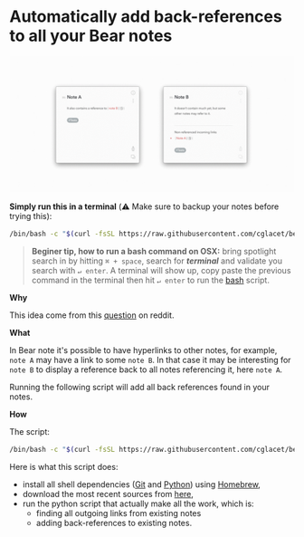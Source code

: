 # Automatically add back-references to all your Bear notes

<div style="text-align:center"><img src="img/what.gif"/></div>

**Simply run this in a terminal** (:warning: Make sure to backup your notes before trying this):

```bash
/bin/bash -c "$(curl -fsSL https://raw.githubusercontent.com/cglacet/bear/master/insert_in_links.sh)"
```

> **Beginer tip, how to run a bash command on OSX:** 
> bring spotlight search in by hitting ``⌘ + space``, 
> search for _**terminal**_ 
> and validate you search with ``↵ enter``. 
> A terminal will show up, 
> copy paste the previous command in the terminal 
> then hit ``↵ enter`` to run the [bash][bash] script.


**Why**

This idea come from this [question][reddit post] on reddit.

**What**

In Bear note it's possible to have hyperlinks to other notes, for example, ``note A`` may have a link to some ``note B``.
In that case it may be interesting for ``note B`` to display a reference back to all notes referencing it, here ``note A``.

Running the following script will add all back references found in your notes.


**How**

The script: 

```bash
/bin/bash -c "$(curl -fsSL https://raw.githubusercontent.com/cglacet/bear/master/insert_in_links.sh)"
```

Here is what this script does:

* install all shell dependencies ([Git][Git] and [Python][Python]) using [Homebrew][Homebrew], 
* download the most recent sources from [here][sources],
* run the python script that actually make all the work, which is: 
  * finding all outgoing links from existing notes
  * adding back-references to existing notes.

[bash]: https://www.wikiwand.com/en/Bash_(Unix_shell)
[reddit post]: https://www.reddit.com/r/bearapp/comments/gc2ywl/reverselinks_support/
[Homebrew]: https://brew.sh/
[Python]: https://www.python.org/
[Git]: https://git-scm.com/
[sources]: https://github.com/cglacet/bear
